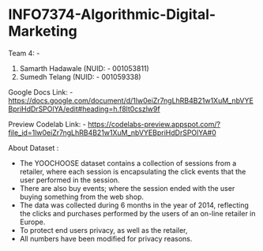 # INFO7374-Algorithmic-Digital-Marketing

Team 4: - 

1. Samarth Hadawale   (NUID: - 001053811)
2. Sumedh Telang      (NUID: - 001059338)

Google Docs Link: - https://docs.google.com/document/d/1lw0eiZr7ngLhRB4B21w1XuM_nbVYEBpriHdDrSPOlYA/edit#heading=h.f8lt0cszlw9f 


Preview Codelab Link: - https://codelabs-preview.appspot.com/?file_id=1lw0eiZr7ngLhRB4B21w1XuM_nbVYEBpriHdDrSPOlYA#0

About Dataset :
- The YOOCHOOSE dataset contains a collection of sessions from a retailer, where each session is encapsulating the click events that the user performed in     the session.
- There are also buy events; where the session ended with the user buying something from the web shop. 
- The data was collected during 6 months in the year of 2014, reflecting the clicks and purchases performed by the users of an on-line retailer in Europe.  
- To protect end users privacy, as well as the retailer,
- All numbers have been modified for privacy reasons. 
